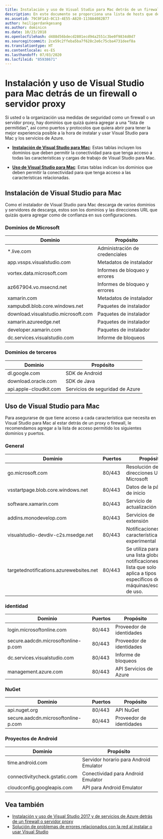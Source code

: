 ```yaml
---
title: Instalación y uso de Visual Studio para Mac detrás de un firewall o servidor proxy
description: En este documento se proporciona una lista de hosts que deben estar permitidos en el firewall para que Visual Studio para Mac (y sus cargas de trabajo, incluido Xamarin) trabaje en un entorno corporativo.
ms.assetid: 79C0F1A3-0C13-4E55-A820-1138A4082B77
author: heiligerdankgesang
ms.author: dominicn
ms.date: 10/23/2018
ms.openlocfilehash: d488d56bdecd2801ecd94a2551c3be0f9834d0d7
ms.sourcegitcommit: 2ce59c2ffeba5ba7f628c2e6c75cba4731deef8a
ms.translationtype: HT
ms.contentlocale: es-ES
ms.lasthandoff: 07/03/2020
ms.locfileid: "85938671"
---
```

# <a name="install-and-use-visual-studio-for-mac-behind-a-firewall-or-proxy-server"></a>Instalación y uso de Visual Studio para Mac detrás de un firewall o servidor proxy

Si usted o la organización usa medidas de seguridad como un firewall o un servidor proxy, hay dominios que quizá quiera agregar a una "lista de permitidas", así como puertos y protocolos que quiera abrir para tener la mejor experiencia posible a la hora de instalar y usar Visual Studio para Mac y los servicios de Azure.

- [**Instalación de Visual Studio para Mac**](#install-visual-studio-for-mac): Estas tablas incluyen los dominios que deben permitir la conectividad para que tenga acceso a todas las características y cargas de trabajo de Visual Studio para Mac.

- [**Uso de Visual Studio para Mac**](#use-visual-studio-for-mac): Estas tablas indican los dominios que deben permitir la conectividad para que tenga acceso a las características relacionadas.

## <a name="install-visual-studio-for-mac"></a>Instalación de Visual Studio para Mac

Como el instalador de Visual Studio para Mac descarga de varios dominios y servidores de descarga, estos son los dominios y las direcciones URL que quizás quera agregar como de confianza en sus configuraciones.

### <a name="microsoft-domains"></a>Dominios de Microsoft

| Dominio| Propósito |
| ----------------------------------- |---------------------------|
| *.live.com| Administración de credenciales |
| app.vssps.visualstudio.com| Metadatos de instalador|
| vortex.data.microsoft.com | Informes de bloqueo y errores |
| az667904.vo.msecnd.net| Informes de bloqueo y errores |
| xamarin.com | Metadatos de instalador|
| xampubdl.blob.core.windows.net| Paquetes de instalador|
| download.visualstudio.microsoft.com | Paquetes de instalador|
| xamarin.azureedge.net | Paquetes de instalador|
| developer.xamarin.com | Paquetes de instalador|
| dc.services.visualstudio.com| Informe de bloqueos |

### <a name="third-party-domains"></a>Dominios de terceros

| Dominio| Propósito |
| --------------------------|-------------------------|
| dl.google.com | SDK de Android |
| download.oracle.com | SDK de Java|
| api.apple-cloudkit.com| Servicios de seguridad de Azure |

## <a name="use-visual-studio-for-mac"></a>Uso de Visual Studio para Mac

Para asegurarse de que tiene acceso a cada característica que necesita en Visual Studio para Mac al estar detrás de un proxy o firewall, le recomendamos agregar a la lista de acceso permitido los siguientes dominios y puertos.

### <a name="general"></a>General

| Dominio | Puertos|Propósito|
| ----------------------|------------------|------------------|
| go.microsoft.com | 80/443|Resolución de direcciones URL de Microsoft |
| vsstartpage.blob.core.windows.net| 80/443| Datos de la página de inicio|
| software.xamarin.com |  80/443|Servicio de actualización|
| addins.monodevelop.com | 80/443| Servicios de extensión |
| visualstudio-devdiv-c2s.msedge.net | 80/443| Notificaciones y característica experimental |
| targetednotifications.azurewebsites.net|  80/443| Se utiliza para filtrar una lista global de notificaciones a una lista que solo se aplica a tipos específicos de máquinas/escenarios de uso.|

### <a name="identity"></a>identidad

| Dominio | Puertos|Propósito|
| ----------------------|------------------|------------------|
| login.microsoftonline.com | 80/443| Proveedor de identidades|
| secure.aadcdn.microsoftonline-p.com | 80/443|Proveedor de identidades|
| dc.services.visualstudio.com| 80/443|Informe de bloqueos|
| management.azure.com|80/443| API Servicios de Azure |

### <a name="nuget"></a>NuGet

| Dominio | Puertos|Propósito|
| ----------------------|------------------|------------------|
| api.nuget.org | 80/443|API NuGet|
| secure.aadcdn.microsoftonline-p.com |80/443| Proveedor de identidades|

### <a name="android-projects"></a>Proyectos de Android

| Dominio| Propósito|
| ------------------------------------|------------------------------------|
| time.android.com| Servidor horario para Android Emulator |
| connectivitycheck.gstatic.com | Conectividad para Android Emulator|
| cloudconfig.googleapis.com| API para Android Emulator|

## <a name="see-also"></a>Vea también

- [Instalación y uso de Visual Studio 2017 y de servicios de Azure detrás de un firewall o servidor proxy](/visualstudio/install/install-and-use-visual-studio-behind-a-firewall-or-proxy-server)
- [Solución de problemas de errores relacionados con la red al instalar o usar Visual Studio](/visualstudio/install/troubleshooting-network-related-errors-in-visual-studio)
